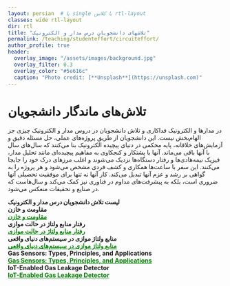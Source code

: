 ```yaml
---
layout: persian  # یا single با کلاس rtl-layout
classes: wide rtl-layout
dir: rtl
title: "تلاشهای دانشجویان درس مدار و الکترونیک"
permalink: /teaching/studenteffort/circuiteffort/
author_profile: true
header:
  overlay_image: "/assets/images/background.jpg"
  overlay_filter: 0.3
  overlay_color: "#5e616c"
  caption: "Photo credit: [**Unsplash**](https://unsplash.com)"
---
```


# تلاش‌های ماندگار دانشجویان
 در مدارها و الکترونیک فداکاری و تلاش دانشجویان در دروس مدار و الکترونیک چیزی جز الهام‌بخش نیست. این دانشجویان از طریق پروژه‌های عملی، حل مسئله دقیق و آزمایش‌های خلاقانه، پایه محکمی در دنیای پیچیده الکترونیک بنا می‌کنند که سال‌های سال با آنها باقی می‌ماند. آنها با پشتکار و کنجکاوی به مفاهیم پیچیده‌ای مانند تحلیل مدار، فیزیک نیمه‌هادی‌ها و رفتار دستگاه‌ها نزدیک می‌شوند و اغلب مرزهای درک خود را جابجا می‌کنند. این سفر با ساعت‌ها همکاری و کشف فردی مشخص می‌شود و هر پروژه را به گواهی بر رشد و عزم آنها تبدیل می‌کند. کار آنها نه تنها برای موفقیت تحصیلی آنها ضروری است، بلکه به پیشرفت‌های مداوم در فناوری نیز کمک می‌کند و سال‌هاست که در صنایع و تحقیقات منعکس می‌شود.

 <div class="english-text">
    <strong style="font-weight: 900;">لیست تلاش دانشجویان درس مدار و الکترونیک</strong>
</div>

<!--1-->
<div class="english-text">
<strong>مقاومت و خازن </strong>
</div>
<a href="/teaching/studenteffort/circuiteffort/ResistorCapacitor" style="text-decoration:underline; color:green;" target="_blank"><strong> مقاومت و خازن</strong></a>

 
<!--2-->
<div class="english-text">
<strong>رفتار منابع ولتاژ در حالت موازی </strong>
</div>
<a href="/teaching/studenteffort/circuiteffort/paralellvoltagesource" style="text-decoration:underline; color:green;" target="_blank"><strong> رفتار منابع ولتاژ در حالت موازی</strong></a>

<!--3-->
<div class="english-text">
<strong>منابع ولتاژ موازی در سیستم‌های دنیای واقعی </strong>
</div>
<a href="/teaching/studenteffort/circuiteffort/realparalellvoltagesource" style="text-decoration:underline; color:green;" target="_blank"><strong> منابع ولتاژ موازی در سیستم‌های دنیای واقعی
</strong></a>

<!--4-->
<div class="english-text">
<strong>Gas Sensors: Types, Principles, and Applications</strong>
</div>
<a href="/teaching/studenteffort/circuiteffort/mq2_gas_sensor" style="text-decoration:underline; color:green;" target="_blank"><strong> Gas Sensors: Types, Principles, and Applications
</strong></a>

<!--5-->
<div class="english-text">
<strong>IoT-Enabled Gas Leakage Detector</strong>
</div>
<a href="/teaching/studenteffort/circuiteffort/iot_enabled_gas_leakage_detector" style="text-decoration:underline; color:green;" target="_blank"><strong> IoT-Enabled Gas Leakage Detector </strong></a>